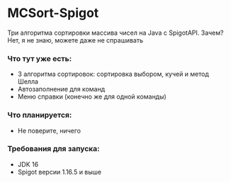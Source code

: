 # MCSort-Spigot
Три алгоритма сортировки массива чисел на Java с SpigotAPI. Зачем? Нет, я не знаю, можете даже не спрашивать

### **Что тут уже есть:**

- 3 алгоритма сортировок: сортировка выбором, кучей и метод Шелла
- Автозаполнение для команд
- Меню справки (конечно же для одной команды)

### **Что планируется:**

- Не поверите, ничего

### **Требования для запуска:**

- JDK 16
- Spigot версии 1.16.5 и выше
